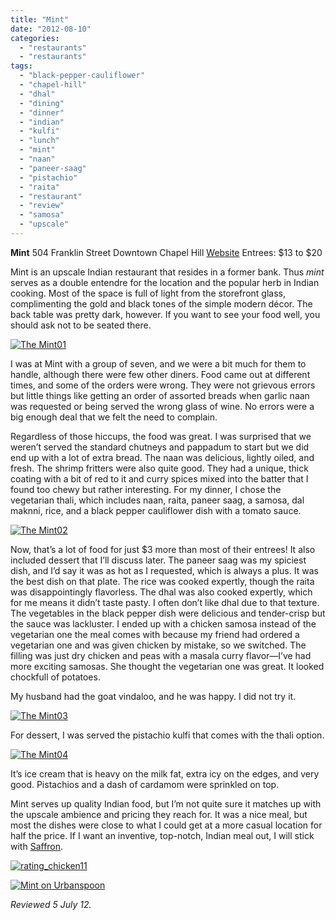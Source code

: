 ```yaml
---
title: "Mint"
date: "2012-08-10"
categories: 
  - "restaurants"
  - "restaurants"
tags: 
  - "black-pepper-cauliflower"
  - "chapel-hill"
  - "dhal"
  - "dining"
  - "dinner"
  - "indian"
  - "kulfi"
  - "lunch"
  - "mint"
  - "naan"
  - "paneer-saag"
  - "pistachio"
  - "raita"
  - "restaurant"
  - "review"
  - "samosa"
  - "upscale"
---
```


**Mint** 504 Franklin Street Downtown Chapel Hill [Website](http://www.mintunc.com/) Entrees: $13 to $20

Mint is an upscale Indian restaurant that resides in a former bank. Thus _mint_ serves as a double entendre for the location and the popular herb in Indian cooking. Most of the space is full of light from the storefront glass, complimenting the gold and black tones of the simple modern décor. The back table was pretty dark, however. If you want to see your food well, you should ask not to be seated there.

[![](http://s3.amazonaws.com/thegourmez-wpmedia/2012/08/The-Mint01.jpg "The Mint01")](http://s3.amazonaws.com/thegourmez-wpmedia/2012/08/The-Mint01.jpg)

I was at Mint with a group of seven, and we were a bit much for them to handle, although there were few other diners. Food came out at different times, and some of the orders were wrong. They were not grievous errors but little things like getting an order of assorted breads when garlic naan was requested or being served the wrong glass of wine. No errors were a big enough deal that we felt the need to complain.

Regardless of those hiccups, the food was great. I was surprised that we weren’t served the standard chutneys and pappadum to start but we did end up with a lot of extra bread. The naan was delicious, lightly oiled, and fresh. The shrimp fritters were also quite good. They had a unique, thick coating with a bit of red to it and curry spices mixed into the batter that I found too chewy but rather interesting. For my dinner, I chose the vegetarian thali, which includes naan, raita, paneer saag, a samosa, dal maknni, rice, and a black pepper cauliflower dish with a tomato sauce.

[![](http://s3.amazonaws.com/thegourmez-wpmedia/2012/08/The-Mint02.jpg "The Mint02")](http://s3.amazonaws.com/thegourmez-wpmedia/2012/08/The-Mint02.jpg)

Now, that’s a lot of food for just $3 more than most of their entrees! It also included dessert that I’ll discuss later. The paneer saag was my spiciest dish, and I’d say it was as hot as I requested, which is always a plus. It was the best dish on that plate. The rice was cooked expertly, though the raita was disappointingly flavorless. The dhal was also cooked expertly, which for me means it didn’t taste pasty. I often don’t like dhal due to that texture. The vegetables in the black pepper dish were delicious and tender-crisp but the sauce was lackluster. I ended up with a chicken samosa instead of the vegetarian one the meal comes with because my friend had ordered a vegetarian one and was given chicken by mistake, so we switched. The filling was just dry chicken and peas with a masala curry flavor—I’ve had more exciting samosas. She thought the vegetarian one was great. It looked chockfull of potatoes.

My husband had the goat vindaloo, and he was happy. I did not try it.

[![](http://s3.amazonaws.com/thegourmez-wpmedia/2012/08/The-Mint03.jpg "The Mint03")](http://s3.amazonaws.com/thegourmez-wpmedia/2012/08/The-Mint03.jpg)

For dessert, I was served the pistachio kulfi that comes with the thali option.

[![](http://s3.amazonaws.com/thegourmez-wpmedia/2012/08/The-Mint04.jpg "The Mint04")](http://s3.amazonaws.com/thegourmez-wpmedia/2012/08/The-Mint04.jpg)

It’s ice cream that is heavy on the milk fat, extra icy on the edges, and very good. Pistachios and a dash of cardamom were sprinkled on top.

Mint serves up quality Indian food, but I’m not quite sure it matches up with the upscale ambience and pricing they reach for. It was a nice meal, but most the dishes were close to what I could get at a more casual location for half the price. If I want an inventive, top-notch, Indian meal out, I will stick with [Saffron](http://www.thegourmez.com/2009/02/saffron-morrisville-nc/ "Saffron review").

[![](http://s3.amazonaws.com/thegourmez-wpmedia/2009/02/rating_chicken11.gif "rating_chicken11")](http://s3.amazonaws.com/thegourmez-wpmedia/2009/02/rating_chicken11.gif)

[![Mint on Urbanspoon](http://www.urbanspoon.com/b/link/1344393/minilink.gif)](http://www.urbanspoon.com/r/25/1344393/restaurant/Franklin-St/Mint-Chapel-Hill)

_Reviewed 5 July 12._
